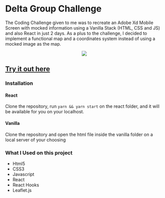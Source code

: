 # Delta Group Challenge

The Coding Challenge given to me was to recreate an Adobe Xd Mobile Screen with mocked information using a Vanilla Stack (HTML, CSS and JS) and also React in just 2 days.
As a plus to the challenge, I decided to implement a functional map and a coordinates system instead of using a mocked image as the map.

<p align="center">
  <img src="./demo.gif">
</p>

## [Try it out here](https://lnardon.github.io/DeltaGroupChallenge "Homepage")

### Installation

#### React

Clone the repository, run `yarn && yarn start` on the react folder, and it will be available for you on your localhost.

#### Vanilla

Clone the repository and open the html file inside the vanilla folder on a local server of your choosing

### What I Used on this project

- Html5
- CSS3
- Javascript
- React
- React Hooks
- Leaflet.js
